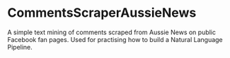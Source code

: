 # CommentsScraperAussieNews
A simple text mining of comments scraped from Aussie News on public Facebook fan pages.  Used for practising how to build a Natural Language Pipeline.
